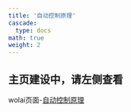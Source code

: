 ```yaml
---
title: '自动控制原理'
cascade:
  type: docs
math: true
weight: 2
---
```


## 主页建设中，请左侧查看

wolai页面-[自动控制原理](https://www.wolai.com/huarj/hYMMgXJDb5rzCCx1xd7UbQ)
